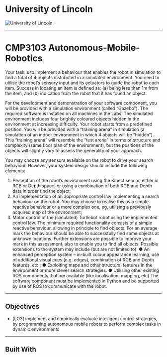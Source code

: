 # University of Lincoln


![University of Lincoln](http://thelincolnite.co.uk/wp-content/uploads/2012/07/new_uni_crest.jpg "University of Lincoln")


----------

# CMP3103 Autonomous-Mobile-Robotics

Your task is to implement a behaviour that enables the robot in simulation to find a total of 4 objects
distributed in a simulated environment. You need to utilise the robot’s sensory input and its actuators
to guide the robot to each item. Success in locating an item is defined as: (a) being less than 1m from
the item, and (b) indication from the robot that it has found an object.

For the development and demonstration of your software component, you will be provided with a
simulation environment (called “Gazebo”). The required software is installed on all machines in the
Labs. The simulated environment includes four brightly coloured objects hidden in the environment at
increasing difficulty. Your robot starts from a predefined position. You will be provided with a
“training arena” in simulation (a simulation of an indoor environment in which 4 objects will be
“hidden”). This “training arena” will resemble the “test arena” in terms of structure and complexity
(same floor plan of the environment), but the positions of the objects will slightly vary to assess the
generality of your approach.

You may choose any sensors available on the robot to drive your search behaviour. However, your
system design should include the following elements:

1. Perception of the robot’s environment using the Kinect sensor, either in RGB or Depth space,
or using a combination of both RGB and Depth data in order find the object;
2. An implementation of an appropriate control law implementing a search behaviour on the
robot. You may choose to realise this as a simple reactive behaviour or a more complex one,
eg, utilising a previously acquired map of the environment;
3. Motor control of the (simulated) Turtlebot robot using the implemented control law.
The minimum required functionality consists of a simple reactive behaviour, allowing in principle to
find objects. For an average mark the behaviour should be able to successfully find some objects at
unknown locations. Further extensions are possible to improve your mark in this assessment, also to
enable you to find all objects. Possible extensions to the system may include (but are not limited to):
● An enhanced perception system – in-built colour appearance learning, use of additional visual
cues (e.g. edges), combination of RGB and Depth features, etc.;
● Exploiting maps and other structural features in the environment or more clever search
strategies.
● Utilising other existing ROS components that are available (like localisation, mapping, etc)
The software component must be implemented in Python and be supported by use of ROS to
communicate with the robot. 

----------


## Objectives


* [LO3] implement and empirically evaluate intelligent control strategies, by programming
autonomous mobile robots to perform complex tasks in dynamic environments

----------


## Built With





